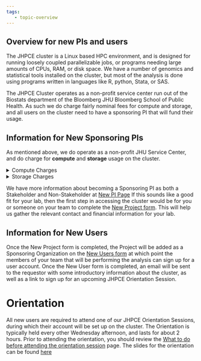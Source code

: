 ```yaml
---
tags:
   - topic-overview
---
```

## Overview for new PIs and users
The JHPCE cluster is a Linux based HPC environment, and is designed for running
loosely coupled parallelizable jobs, or programs needing large amounts of 
CPUs, RAM, or disk space.  We have a number of genomics and statistical tools
installed on the cluster, but most of the analysis is done using programs 
written in languages like R, python, Stata, or SAS.

The JHPCE Cluster operates as a non-profit service center run out of the 
Biostats department of the Bloomberg JHU Bloomberg School of Public Health. As 
such we do charge fairly nominal fees for compute and storage, and all
users on the cluster need to have a sponsoring PI that will fund their usage.
## Information for New Sponsoring PIs
As mentioned above, we do operate as a non-profit JHU Service Center, and do
charge for **compute** and **storage** usage on the cluster.  

<details>
<summary>Compute Charges</summary>
Our fees for compute time are roughly 1 penny per hour for a job using 1 core 
and 5GB of RAM.  Costs scale linearly with time and cpu+mem usage, so a job 
running for 24 hours that used 8 cores and 40GB of RAM would cost about $2.00.
</details>
<details>
  <summary>Storage Charges </summary>
  Costs for storage are broken into home directory storage and project storage space. 
<br>
1. <b>Home directory Storage:</b> All users are given a personal home directory with a 100GB quota.  For home directory space, we charge $0.45 per GB per year, so this cost would max out at $45 for a year if a user used their entire 100GB of space.
<br>
2. <b>Project Storage:</b> If you need several TB of space for storing
large amounts of data, you can purchase an allocation on one of our large 
storage arrays.  Every 12 months or so we purchase a new large storage array 
for the JHPCE cluster, and sell allocations on that array. The cost for an 
allocation will be based on the actual cost of the storage, but has been 
decreasing over time.  Our latest storage build worked out to be about $30 
per TB per year.  There is typically a 10TB minimum buy-in for new storage 
purchases.
</details>

We have more information about becoming a Sponsoring PI as both a Stakeholder
and Non-Stakeholder at [New PI Page](new-pi.md)
If this sounds like a good fit for your lab, then the first step in accessing
the cluster would be for you or someone on your team to complete the 
[New Project form](new-pi-form.md).  This will help us gather the relevant contact and financial information for your lab.

## Information for New Users
Once the New Project form is completed, the Project will be added as a
Sponsoring Organization on the [New Users form](new-users-form.md)
at which point the members of your team that will be performing the analysis
can sign up for a user account.  Once the New User form is completed, an
email will be sent to the requestor with some introductory information
about the cluster, as well as a link to sign up for an upcoming JHPCE
Orientation Session.
# Orientation
All new users are required to attend one of our JHPCE Orientation
Sessions, during which their account will be set up on the cluster.  The
Orientation is typically held every other Wednesday afternoon, and lasts for
about 2 hours.  Prior to attending the orientation, you should review the
<A HREF="../orient/orientation-overview/">What to do before attending the orientation session</A> page.  The slides for the orientation can be found [here](../orient/images/latest-orient.pdf)

